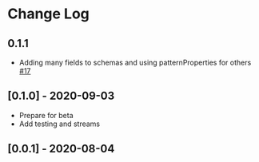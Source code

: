 # Change Log

## 0.1.1

* Adding many fields to schemas and using patternProperties for others [#17](https://github.com/singer-io/tap-quickbooks/pull/17)

## [0.1.0] - 2020-09-03

* Prepare for beta
* Add testing and streams

## [0.0.1] - 2020-08-04
